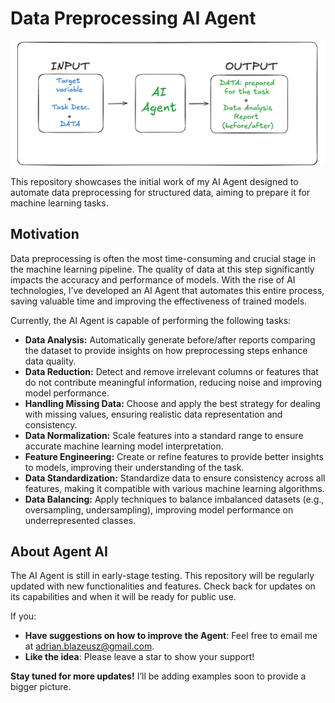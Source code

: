 # Data Preprocessing AI Agent

![2025-02-06 AI Agent for Data Preprocessing](./media/expl.png)

This repository showcases the initial work of my AI Agent designed to automate data preprocessing for structured data, aiming to prepare it for machine learning tasks. 

## Motivation

Data preprocessing is often the most time-consuming and crucial stage in the machine learning pipeline. The quality of data at this step significantly impacts the accuracy and performance of models. With the rise of AI technologies, I’ve developed an AI Agent that automates this entire process, saving valuable time and improving the effectiveness of trained models.

Currently, the AI Agent is capable of performing the following tasks:

- **Data Analysis:** Automatically generate before/after reports comparing the dataset to provide insights on how preprocessing steps enhance data quality.
- **Data Reduction:** Detect and remove irrelevant columns or features that do not contribute meaningful information, reducing noise and improving model performance.
- **Handling Missing Data:** Choose and apply the best strategy for dealing with missing values, ensuring realistic data representation and consistency.
- **Data Normalization:** Scale features into a standard range to ensure accurate machine learning model interpretation.
- **Feature Engineering:** Create or refine features to provide better insights to models, improving their understanding of the task.
- **Data Standardization:** Standardize data to ensure consistency across all features, making it compatible with various machine learning algorithms.
- **Data Balancing:** Apply techniques to balance imbalanced datasets (e.g., oversampling, undersampling), improving model performance on underrepresented classes.

## About Agent AI

The AI Agent is still in early-stage testing. This repository will be regularly updated with new functionalities and features. Check back for updates on its capabilities and when it will be ready for public use.

If you:

- **Have suggestions on how to improve the Agent**: Feel free to email me at [adrian.blazeusz@gmail.com](mailto:adrian.blazeusz@gmail.com).
- **Like the idea**: Please leave a star to show your support!

**Stay tuned for more updates!**
I’ll be adding examples soon to provide a bigger picture.
